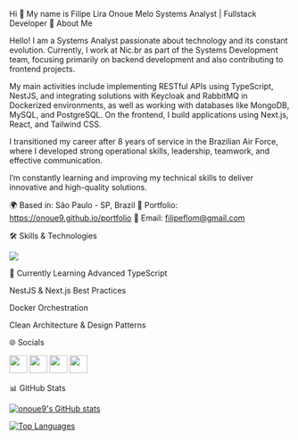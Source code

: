 Hi 👋 My name is Filipe Lira Onoue Melo
Systems Analyst | Fullstack Developer
🚀 About Me

Hello! I am a Systems Analyst passionate about technology and its constant evolution. Currently, I work at Nic.br as part of the Systems Development team, focusing primarily on backend development and also contributing to frontend projects.

My main activities include implementing RESTful APIs using TypeScript, NestJS, and integrating solutions with Keycloak and RabbitMQ in Dockerized environments, as well as working with databases like MongoDB, MySQL, and PostgreSQL.
On the frontend, I build applications using Next.js, React, and Tailwind CSS.

I transitioned my career after 8 years of service in the Brazilian Air Force, where I developed strong operational skills, leadership, teamwork, and effective communication.

I’m constantly learning and improving my technical skills to deliver innovative and high-quality solutions.

🌍 Based in: São Paulo - SP, Brazil
📂 Portfolio: https://onoue9.github.io/portfolio
📧 Email: filipeflom@gmail.com

🛠 Skills & Technologies
<p align="left"> <img src="https://skillicons.dev/icons?i=git,vscode,javascript,typescript,css,html,react,next,tailwind,nodejs,express,nest,docker,github,linux,postman,styledcomponents,vercel,vite,mongodb,postgres,mysql,rabbitmq,keycloak" /> </p>
📌 Currently Learning
Advanced TypeScript

NestJS & Next.js Best Practices

Docker Orchestration

Clean Architecture & Design Patterns

🌐 Socials
<p align="left"> <a href="https://www.facebook.com/filipe.onoue" target="_blank" rel="noreferrer"><img src="https://raw.githubusercontent.com/danielcranney/readme-generator/main/public/icons/socials/facebook.svg" width="32" height="32" /></a> <a href="http://www.instagram.com/filipeonoue" target="_blank" rel="noreferrer"><img src="https://raw.githubusercontent.com/danielcranney/readme-generator/main/public/icons/socials/instagram.svg" width="32" height="32" /></a> <a href="https://www.stackoverflow.com/users/285249/onoue9" target="_blank" rel="noreferrer"><img src="https://raw.githubusercontent.com/danielcranney/readme-generator/main/public/icons/socials/stackoverflow.svg" width="32" height="32" /></a> <a href="https://www.twitter.com/wolfonoue" target="_blank" rel="noreferrer"><img src="https://raw.githubusercontent.com/danielcranney/readme-generator/main/public/icons/socials/twitter.svg" width="32" height="32" /></a> </p>
📊 GitHub Stats


<a href="http://www.github.com/onoue9"><img src="https://github-readme-stats.vercel.app/api?username=onoue9&show_icons=true&hide=&count_private=true&title_color=0891b2&text_color=ffffff&icon_color=0891b2&bg_color=1c1917&hide_border=true&show_icons=true" alt="onoue9's GitHub stats" /></a>

<a href="https://github.com/onoue9" align="left"><img src="https://github-readme-stats.vercel.app/api/top-langs/?username=onoue9&langs_count=10&title_color=0891b2&text_color=ffffff&icon_color=0891b2&bg_color=1c1917&hide_border=true&locale=en&custom_title=Top%20%Languages" alt="Top Languages" /></a>
